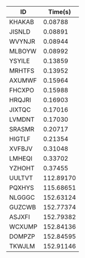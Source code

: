 |ID|Time(s)|
|-|-|
|KHAKAB|0.08788|
|JISNLD|0.08891|
|WVYNJR|0.08944|
|MLBOYW|0.08992|
|YSYILE|0.13859|
|MRHTFS|0.13952|
|AXUMWF|0.15964|
|FHCXPO|0.15988|
|HRQJRI|0.16903|
|JIXTQC|0.17016|
|LVMDNT|0.17030|
|SRASMR|0.20717|
|HIGTLF|0.21354|
|XVFBJV|0.31048|
|LMHEQI|0.33702|
|YZHOHT|0.37455|
|UULTVT|112.89170|
|PQXHYS|115.68651|
|NLGGGC|152.63124|
|GUZCWB|152.77374|
|ASJXFI|152.79382|
|WCXUMP|152.84136|
|DOMPZP|152.84595|
|TKWJLM|152.91146|
